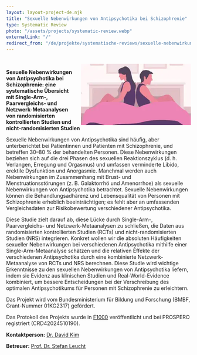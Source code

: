 ```yaml
---
layout: layout-project-de.njk
title: "Sexuelle Nebenwirkungen von Antipsychotika bei Schizophrenie"
type: Systematic Review
photo: "/assets/projects/systematic-review.webp"
externalLink: "/"
redirect_from: "/de/projekte/systematische-reviews/sexuelle-nebenwirkungen-von-antipsychotika-bei-schizophrenie"
---
```


<br>

<img src="/assets/projects/sexse.webp" class="image-right rounded">

**Sexuelle Nebenwirkungen von Antipsychotika bei Schizophrenie: eine systematische Übersicht mit Single-Arm-, Paarvergleichs- und Netzwerk-Metaanalysen von randomisierten kontrollierten Studien und nicht-randomisierten Studien**

Sexuelle Nebenwirkungen von Antipsychotika sind häufig, aber unterberichtet bei Patientinnen und Patienten mit Schizophrenie, und betreffen 30–80 % der behandelten Personen. Diese Nebenwirkungen beziehen sich auf die drei Phasen des sexuellen Reaktionszyklus (d. h. Verlangen, Erregung und Orgasmus) und umfassen verminderte Libido, erektile Dysfunktion und Anorgasmie. Manchmal werden auch Nebenwirkungen im Zusammenhang mit Brust- und Menstruationsstörungen (z. B. Galaktorrhö und Amenorrhoe) als sexuelle Nebenwirkungen von Antipsychotika betrachtet. Sexuelle Nebenwirkungen können die Behandlungsadhärenz und Lebensqualität von Personen mit Schizophrenie erheblich beeinträchtigen; es fehlt aber an umfassenden Vergleichsdaten zur Risikobewertung verschiedener Antipsychotika.

Diese Studie zielt darauf ab, diese Lücke durch Single-Arm-, Paarvergleichs- und Netzwerk-Metaanalysen zu schließen, die Daten aus randomisierten kontrollierten Studien (RCTs) und nicht-randomisierten Studien (NRS) integrieren. Konkret wollen wir die absoluten Häufigkeiten sexueller Nebenwirkungen bei verschiedenen Antipsychotika mithilfe einer Single-Arm-Metaanalyse schätzen und die relativen Effekte der verschiedenen Antipsychotika durch eine kombinierte Netzwerk-Metaanalyse von RCTs und NRS berechnen. Diese Studie wird wichtige Erkenntnisse zu den sexuellen Nebenwirkungen von Antipsychotika liefern, indem sie Evidenz aus klinischen Studien und Real-World-Evidence kombiniert, um bessere Entscheidungen bei der Verschreibung des optimalen Antipsychotikums für Personen mit Schizophrenie zu erleichtern.

Das Projekt wird vom Bundesministerium für Bildung und Forschung (BMBF, Grant-Nummer 01KG2317) gefördert.

Das Protokoll des Projekts wurde in [F1000](https://f1000research.com/articles/13-973) veröffentlicht und bei PROSPERO registriert (CRD42024510190).

**Kontaktperson:** [Dr. David Kim](/team/david-kim/)

**Betreuer:** [Prof. Dr. Stefan Leucht](/team/prof-stefan-leucht/)

<style>
  .text-container {
    overflow: auto; /* Clears float for other content */
  }
  .image-right {
    float: right;
    margin-left: 20px; /* Adds space between text and image */
    width: 300px; /* Sets image width */
  }
</style>